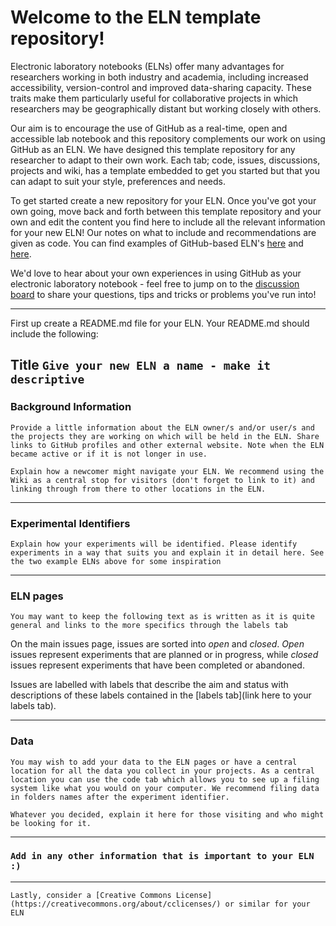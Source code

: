 # Welcome to the ELN template repository!

Electronic laboratory notebooks (ELNs) offer many advantages for researchers working in both industry and academia, including increased accessibility, version-control and improved data-sharing capacity. These traits make them particularly useful for collaborative projects in which researchers may be geographically distant but working closely with others.

Our aim is to encourage the use of GitHub as a real-time, open and accessible lab notebook and this repository complements our work on using GitHub as an ELN. We have designed this template repository for any researcher to adapt to their own work. Each tab; code, issues, discussions, projects and wiki, has a template embedded to get you started but that you can adapt to suit your style, preferences and needs. 

To get started create a new repository for your ELN. Once you've got your own going, move back and forth between this template repository and your own and edit the content you find here to include all the relevant information for your new ELN! Our notes on what to include and recommendations are given as code. You can find examples of GitHub-based ELN's [here](https://github.com/KlementineJBS/USYD_PhD_ELN) and [here](https://github.com/TheBreakingGoodProject/ELN-Kymberley-Scroggie).

We'd love to hear about your own experiences in using GitHub as your electronic laboratory notebook - feel free to jump on to the [discussion board](https://github.com/TheBreakingGoodProject/ELN-Templates/discussions/2) to share your questions, tips and tricks or problems you've run into!

---
First up create a README.md file for your ELN. Your README.md should include the following:

## Title `Give your new ELN a name - make it descriptive`

### Background Information

`Provide a little information about the ELN owner/s and/or user/s and the projects they are working on which will be held in the ELN. Share links to GitHub profiles and other external website. Note when the ELN became active or if it is not longer in use.`

`Explain how a newcomer might navigate your ELN. We recommend using the Wiki as a central stop for visitors (don't forget to link to it) and linking through from there to other locations in the ELN.`

---
### Experimental Identifiers

`Explain how your experiments will be identified. Please identify experiments in a way that suits you and explain it in detail here. See the two example ELNs above for some inspiration`

---
### ELN pages

`You may want to keep the following text as is written as it is quite general and links to the more specifics through the labels tab`

On the main issues page, issues are sorted into _open_ and _closed_. _Open_ issues represent experiments that are planned or in progress, while _closed_ issues represent experiments that have been completed or abandoned.

Issues are labelled with labels that describe the aim and status with descriptions of these labels contained in the [labels tab](link here to your labels tab).

---
### Data

`You may wish to add your data to the ELN pages or have a central location for all the data you collect in your projects. As a central location you can use the code tab which allows you to see up a filing system like what you would on your computer. We recommend filing data in folders names after the experiment identifier.`

`Whatever you decided, explain it here for those visiting and who might be looking for it.`

---
### `Add in any other information that is important to your ELN :)`

---

`Lastly, consider a [Creative Commons License](https://creativecommons.org/about/cclicenses/) or similar for your ELN`
